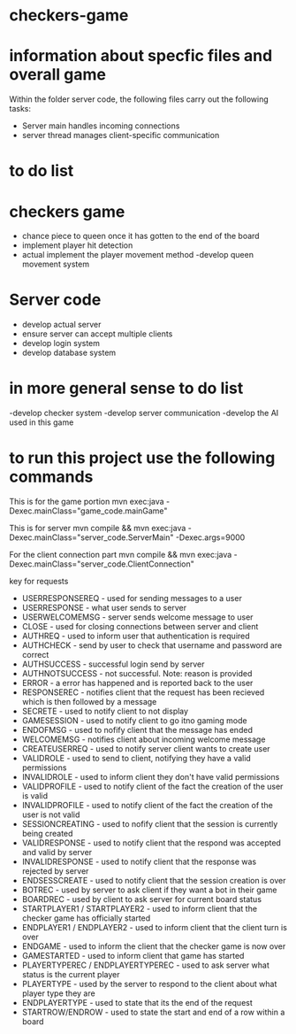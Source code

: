 # checkers-game

# information about specfic files and overall game

Within the folder server code, the following files carry out the following tasks:
- Server main handles incoming connections
- server thread manages client-specific communication


# to do list

# checkers game
- chance piece to queen once it has gotten to the end of the board
- implement player hit detection
- actual implement the player movement method
-develop queen movement system
# Server code
- develop actual server
- ensure server can accept multiple clients
- develop login system
- develop database system

# in more general sense to do list

-develop checker system
-develop server communication
-develop the AI used in this game



# to run this project use the following commands

This is for the game portion
mvn exec:java -Dexec.mainClass="game_code.mainGame"

This is for server
mvn compile && mvn exec:java -Dexec.mainClass="server_code.ServerMain" -Dexec.args=9000

For the client connection part
mvn compile && mvn exec:java -Dexec.mainClass="server_code.ClientConnection"

key for requests
- USERRESPONSEREQ - used for sending messages to a user
- USERRESPONSE - what user sends to server
- USERWELCOMEMSG - server sends welcome message to user
- CLOSE - used for closing connections between server and client
- AUTHREQ - used to inform user that authentication is required
- AUTHCHECK - send by user to check that username and password are correct
- AUTHSUCCESS - successful login send by server
- AUTHNOTSUCCESS - not successful. Note: reason is provided
- ERROR - a error has happened and is reported back to the user
- RESPONSEREC - notifies client that the request has been recieved which is then followed by a message
- SECRETE - used to notify client to not display
- GAMESESSION - used to notify client to go itno gaming mode
- ENDOFMSG - used to nofify client that the message has ended
- WELCOMEMSG - notifies client about incoming welcome message
- CREATEUSERREQ - used to notify server client wants to create user
- VALIDROLE - used to send to client, notifying they have a valid permissions
- INVALIDROLE - used to inform client they don't have valid permissions
- VALIDPROFILE - used to notify client of the fact the creation of the user is  valid
- INVALIDPROFILE - used to notify client of the fact the creation of the user is not valid
- SESSIONCREATING - used to nofify client that the session is currently being created
- VALIDRESPONSE - used to notify client that the respond was accepted and valid by server
- INVALIDRESPONSE - used to notify client that the response was rejected by server
- ENDSESSCREATE - used to notify client that the session creation is over
- BOTREC - used by server to ask client if they want a bot in their game
- BOARDREC - used by client to ask server for current board status
- STARTPLAYER1 / STARTPLAYER2  - used to inform client that the checker game has officially started
- ENDPLAYER1 / ENDPLAYER2  - used to inform client that the client turn is over
- ENDGAME - used to inform the client that the checker game is now over
- GAMESTARTED - used to inform client that game has started
- PLAYERTYPEREC / ENDPLAYERTYPEREC - used to ask server what status is the current player
- PLAYERTYPE - used by the server to respond to the client about what player type they are
- ENDPLAYERTYPE - used to state that its the end of the request
- STARTROW/ENDROW - used to state the start and end of a row within a board